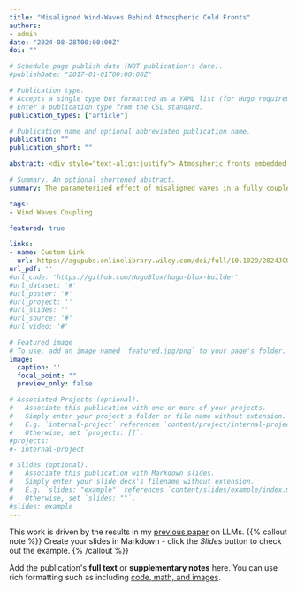 ```yaml
---
title: "Misaligned Wind-Waves Behind Atmospheric Cold Fronts"
authors:
- admin
date: "2024-08-28T00:00:00Z"
doi: ""

# Schedule page publish date (NOT publication's date).
#publishDate: "2017-01-01T00:00:00Z"

# Publication type.
# Accepts a single type but formatted as a YAML list (for Hugo requirements).
# Enter a publication type from the CSL standard.
publication_types: ["article"]

# Publication name and optional abbreviated publication name.
publication: ""
publication_short: ""

abstract: <div style="text-align:justify"> Atmospheric fronts embedded in extratropical cyclones are high-impact weather phenomena, contributing significantly to mid-latitude winter precipitation. The three vital characteristics of the atmospheric fronts, high wind speeds, abrupt change in wind direction, and rapid translation, force the induced surface waves to be misaligned with winds exclusively behind the cold fronts. The effects of the misaligned waves under atmospheric cold fronts on air-sea fluxes remain undocumented. Using the multi-year in situ near-surface observations and direct covariance flux measurements from the Pioneer Array off the coast of New England, we find that the majority of the passing cold fronts generate misaligned waves behind the cold front. Once generated, the waves remain misaligned, on average, for about 8 hr. The parameterized effect of misaligned waves in a fully coupled model significantly increases the roughness length (185%), drag coefficient (19%), and air-sea momentum flux (11%). The increased surface drag reduces the wind speeds in the surface layer. The upward turbulent heat flux is weakly decreased by the misaligned waves because of the decrease in temperature and humidity scaling parameters being greater than the increase in friction velocity. The misaligned wave effect is not accurately represented in a commonly used wave-based bulk flux algorithm. Yet, considering this effect in the current formulation improves the overall accuracy of parameterized momentum flux estimates. The results imply that better representing a directional wind-wave coupling in the bulk formula of the numerical models may help improve the air-sea interaction simulations under the passing atmospheric fronts in the mid-latitudes. </div>

# Summary. An optional shortened abstract.
summary: The parameterized effect of misaligned waves in a fully coupled model significantly increases the roughness length, drag coefficient, and air-sea momentum flux. The increased surface drag reduces the wind speeds in the surface layer.

tags:
- Wind Waves Coupling

featured: true

links:
- name: Custom Link
  url: https://agupubs.onlinelibrary.wiley.com/doi/full/10.1029/2024JC021162
url_pdf: ''
#url_code: 'https://github.com/HugoBlox/hugo-blox-builder'
#url_dataset: '#'
#url_poster: '#'
#url_project: ''
#url_slides: ''
#url_source: '#'
#url_video: '#'

# Featured image
# To use, add an image named `featured.jpg/png` to your page's folder. 
image:
  caption: ''
  focal_point: ""
  preview_only: false

# Associated Projects (optional).
#   Associate this publication with one or more of your projects.
#   Simply enter your project's folder or file name without extension.
#   E.g. `internal-project` references `content/project/internal-project/index.md`.
#   Otherwise, set `projects: []`.
#projects:
#- internal-project

# Slides (optional).
#   Associate this publication with Markdown slides.
#   Simply enter your slide deck's filename without extension.
#   E.g. `slides: "example"` references `content/slides/example/index.md`.
#   Otherwise, set `slides: ""`.
#slides: example
---
```


This work is driven by the results in my [previous paper](/publication/conference-paper/) on LLMs.
{{% callout note %}}
Create your slides in Markdown - click the *Slides* button to check out the example.
{% /callout %}}

Add the publication's **full text** or **supplementary notes** here. You can use rich formatting such as including [code, math, and images](https://docs.hugoblox.com/content/writing-markdown-latex/).
